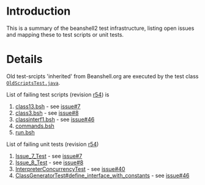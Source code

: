 # Introduction #

This is a summary of the beanshell2 test infrastructure, listing open issues and mapping these to test scripts or unit tests.

# Details #

Old test-srcipts 'inherited' from Beanshell.org are executed by the test class [`OldScriptsTest.java`](http://code.google.com/p/beanshell2/source/browse/trunk/tests/junitTests/src/bsh/OldScriptsTest.java).

List of failing test scripts (revision [r54](https://code.google.com/p/beanshell2/source/detail?r=54)) is
  1. [class13.bsh](http://code.google.com/p/beanshell2/source/browse/trunk/tests/test-scripts/class13.bsh) - see [issue#7](https://code.google.com/p/beanshell2/issues/detail?id=#7)
  1. [class3.bsh](http://code.google.com/p/beanshell2/source/browse/trunk/tests/test-scripts/class3.bsh) - see [issue#8](https://code.google.com/p/beanshell2/issues/detail?id=#8)
  1. [classinterf1.bsh](http://code.google.com/p/beanshell2/source/browse/trunk/tests/test-scripts/classinterf1.bsh) - see [issue#46](https://code.google.com/p/beanshell2/issues/detail?id=#46)
  1. [commands.bsh](http://code.google.com/p/beanshell2/source/browse/trunk/tests/test-scripts/commands.bsh)
  1. [run.bsh](http://code.google.com/p/beanshell2/source/browse/trunk/tests/test-scripts/run.bsh)

List of failing unit tests (revision [r54](https://code.google.com/p/beanshell2/source/detail?r=54))
  1. [Issue\_7\_Test](http://code.google.com/p/beanshell2/source/browse/trunk/tests/junitTests/src/bsh/Issue_7_Test.java) - see [issue#7](https://code.google.com/p/beanshell2/issues/detail?id=#7)
  1. [Issue\_8\_Test](http://code.google.com/p/beanshell2/source/browse/trunk/tests/junitTests/src/bsh/Issue_8_Test.java) - see [issue#8](https://code.google.com/p/beanshell2/issues/detail?id=#8)
  1. [InterpreterConcurrencyTest](http://code.google.com/p/beanshell2/source/browse/trunk/tests/junitTests/src/bsh/InterpreterConcurrencyTest.java) - see [issue#40](https://code.google.com/p/beanshell2/issues/detail?id=#40)
  1. [ClassGeneratorTest#define\_interface\_with\_constants](http://code.google.com/p/beanshell2/source/browse/trunk/tests/junitTests/src/bsh/ClassGeneratorTest.java) - see [issue#46](https://code.google.com/p/beanshell2/issues/detail?id=#46)